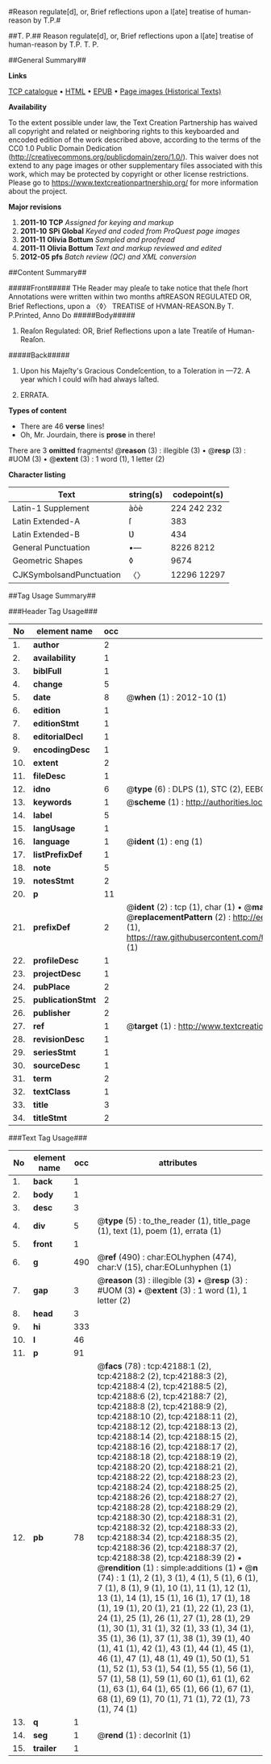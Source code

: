 #Reason regulate[d], or, Brief reflections upon a l[ate] treatise of human-reason by T.P.#

##T. P.##
Reason regulate[d], or, Brief reflections upon a l[ate] treatise of human-reason by T.P.
T. P.

##General Summary##

**Links**

[TCP catalogue](http://www.ota.ox.ac.uk/tcp/)  • 
[HTML](http://tei.it.ox.ac.uk/tcp/Texts-HTML/free/A54/A54036.html)  • 
[EPUB](http://tei.it.ox.ac.uk/tcp/Texts-EPUB/free/A54/A54036.epub) • 
[Page images (Historical Texts)](https://historicaltexts.jisc.ac.uk/eebo-09003820e)

**Availability**

To the extent possible under law, the Text Creation Partnership has waived all copyright and related or neighboring rights to this keyboarded and encoded edition of the work described above, according to the terms of the CC0 1.0 Public Domain Dedication (http://creativecommons.org/publicdomain/zero/1.0/). This waiver does not extend to any page images or other supplementary files associated with this work, which may be protected by copyright or other license restrictions. Please go to https://www.textcreationpartnership.org/ for more information about the project.

**Major revisions**

1. __2011-10__ __TCP__ *Assigned for keying and markup*
1. __2011-10__ __SPi Global__ *Keyed and coded from ProQuest page images*
1. __2011-11__ __Olivia Bottum__ *Sampled and proofread*
1. __2011-11__ __Olivia Bottum__ *Text and markup reviewed and edited*
1. __2012-05__ __pfs__ *Batch review (QC) and XML conversion*

##Content Summary##

#####Front#####
THe Reader may pleaſe to take notice that theſe ſhort Annotations were written within two months aftREASON REGULATED OR, Brief Reflections, upon a 〈◊〉 TREATISE of HVMAN-REASON.By T. P.Printed, Anno Do
#####Body#####

1. Reaſon Regulated: OR, Brief Reflections upon a late Treatiſe of Human-Reaſon.

#####Back#####

1. Upon his Majeſty's Gracious Condeſcention, to a Toleration in —72. A year which I could wiſh had always laſted.

1. ERRATA.

**Types of content**

  * There are 46 **verse** lines!
  * Oh, Mr. Jourdain, there is **prose** in there!

There are 3 **omitted** fragments! 
 @__reason__ (3) : illegible (3)  •  @__resp__ (3) : #UOM (3)  •  @__extent__ (3) : 1 word (1), 1 letter (2)

**Character listing**


|Text|string(s)|codepoint(s)|
|---|---|---|
|Latin-1 Supplement|àòè|224 242 232|
|Latin Extended-A|ſ|383|
|Latin Extended-B|Ʋ|434|
|General Punctuation|•—|8226 8212|
|Geometric Shapes|◊|9674|
|CJKSymbolsandPunctuation|〈〉|12296 12297|

##Tag Usage Summary##

###Header Tag Usage###

|No|element name|occ|attributes|
|---|---|---|---|
|1.|__author__|2||
|2.|__availability__|1||
|3.|__biblFull__|1||
|4.|__change__|5||
|5.|__date__|8| @__when__ (1) : 2012-10 (1)|
|6.|__edition__|1||
|7.|__editionStmt__|1||
|8.|__editorialDecl__|1||
|9.|__encodingDesc__|1||
|10.|__extent__|2||
|11.|__fileDesc__|1||
|12.|__idno__|6| @__type__ (6) : DLPS (1), STC (2), EEBO-CITATION (1), OCLC (1), VID (1)|
|13.|__keywords__|1| @__scheme__ (1) : http://authorities.loc.gov/ (1)|
|14.|__label__|5||
|15.|__langUsage__|1||
|16.|__language__|1| @__ident__ (1) : eng (1)|
|17.|__listPrefixDef__|1||
|18.|__note__|5||
|19.|__notesStmt__|2||
|20.|__p__|11||
|21.|__prefixDef__|2| @__ident__ (2) : tcp (1), char (1)  •  @__matchPattern__ (2) : ([0-9\-]+):([0-9IVX]+) (1), (.+) (1)  •  @__replacementPattern__ (2) : http://eebo.chadwyck.com/downloadtiff?vid=$1&page=$2 (1), https://raw.githubusercontent.com/textcreationpartnership/Texts/master/tcpchars.xml#$1 (1)|
|22.|__profileDesc__|1||
|23.|__projectDesc__|1||
|24.|__pubPlace__|2||
|25.|__publicationStmt__|2||
|26.|__publisher__|2||
|27.|__ref__|1| @__target__ (1) : http://www.textcreationpartnership.org/docs/. (1)|
|28.|__revisionDesc__|1||
|29.|__seriesStmt__|1||
|30.|__sourceDesc__|1||
|31.|__term__|2||
|32.|__textClass__|1||
|33.|__title__|3||
|34.|__titleStmt__|2||


###Text Tag Usage###

|No|element name|occ|attributes|
|---|---|---|---|
|1.|__back__|1||
|2.|__body__|1||
|3.|__desc__|3||
|4.|__div__|5| @__type__ (5) : to_the_reader (1), title_page (1), text (1), poem (1), errata (1)|
|5.|__front__|1||
|6.|__g__|490| @__ref__ (490) : char:EOLhyphen (474), char:V (15), char:EOLunhyphen (1)|
|7.|__gap__|3| @__reason__ (3) : illegible (3)  •  @__resp__ (3) : #UOM (3)  •  @__extent__ (3) : 1 word (1), 1 letter (2)|
|8.|__head__|3||
|9.|__hi__|333||
|10.|__l__|46||
|11.|__p__|91||
|12.|__pb__|78| @__facs__ (78) : tcp:42188:1 (2), tcp:42188:2 (2), tcp:42188:3 (2), tcp:42188:4 (2), tcp:42188:5 (2), tcp:42188:6 (2), tcp:42188:7 (2), tcp:42188:8 (2), tcp:42188:9 (2), tcp:42188:10 (2), tcp:42188:11 (2), tcp:42188:12 (2), tcp:42188:13 (2), tcp:42188:14 (2), tcp:42188:15 (2), tcp:42188:16 (2), tcp:42188:17 (2), tcp:42188:18 (2), tcp:42188:19 (2), tcp:42188:20 (2), tcp:42188:21 (2), tcp:42188:22 (2), tcp:42188:23 (2), tcp:42188:24 (2), tcp:42188:25 (2), tcp:42188:26 (2), tcp:42188:27 (2), tcp:42188:28 (2), tcp:42188:29 (2), tcp:42188:30 (2), tcp:42188:31 (2), tcp:42188:32 (2), tcp:42188:33 (2), tcp:42188:34 (2), tcp:42188:35 (2), tcp:42188:36 (2), tcp:42188:37 (2), tcp:42188:38 (2), tcp:42188:39 (2)  •  @__rendition__ (1) : simple:additions (1)  •  @__n__ (74) : 1 (1), 2 (1), 3 (1), 4 (1), 5 (1), 6 (1), 7 (1), 8 (1), 9 (1), 10 (1), 11 (1), 12 (1), 13 (1), 14 (1), 15 (1), 16 (1), 17 (1), 18 (1), 19 (1), 20 (1), 21 (1), 22 (1), 23 (1), 24 (1), 25 (1), 26 (1), 27 (1), 28 (1), 29 (1), 30 (1), 31 (1), 32 (1), 33 (1), 34 (1), 35 (1), 36 (1), 37 (1), 38 (1), 39 (1), 40 (1), 41 (1), 42 (1), 43 (1), 44 (1), 45 (1), 46 (1), 47 (1), 48 (1), 49 (1), 50 (1), 51 (1), 52 (1), 53 (1), 54 (1), 55 (1), 56 (1), 57 (1), 58 (1), 59 (1), 60 (1), 61 (1), 62 (1), 63 (1), 64 (1), 65 (1), 66 (1), 67 (1), 68 (1), 69 (1), 70 (1), 71 (1), 72 (1), 73 (1), 74 (1)|
|13.|__q__|1||
|14.|__seg__|1| @__rend__ (1) : decorInit (1)|
|15.|__trailer__|1||
